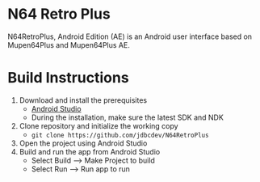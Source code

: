 N64 Retro Plus
==============

N64RetroPlus, Android Edition (AE) is an Android user interface based on Mupen64Plus and Mupen64Plus AE.

Build Instructions
==================

1. Download and install the prerequisites
   - [Android Studio](https://developer.android.com/studio/index.html)
   - During the installation, make sure the latest SDK and NDK
2. Clone  repository and initialize the working copy
   - `git clone https://github.com/jdbcdev/N64RetroPlus`
3. Open the project using Android Studio
4. Build and run the app from Android Studio
   - Select Build --> Make Project to build
   - Select Run --> Run app to run
